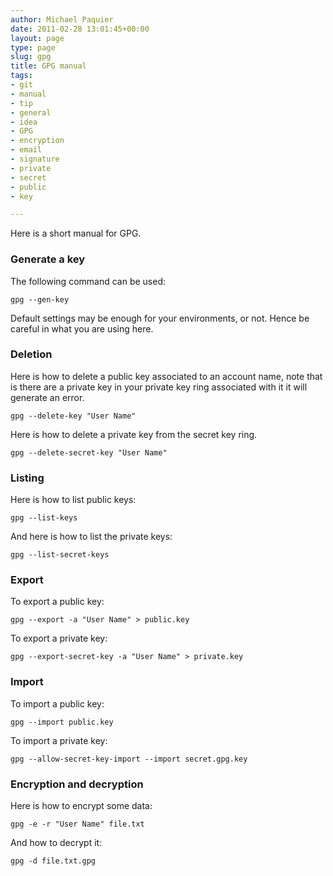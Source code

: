 ```yaml
---
author: Michael Paquier
date: 2011-02-28 13:01:45+00:00
layout: page
type: page
slug: gpg
title: GPG manual
tags:
- git
- manual
- tip
- general
- idea
- GPG
- encryption
- email
- signature
- private
- secret
- public
- key

---
```


Here is a short manual for GPG.

### Generate a key

The following command can be used:

    gpg --gen-key

Default settings may be enough for your environments, or not. Hence be
careful in what you are using here.

### Deletion

Here is how to delete a public key associated to an account name, note
that is there are a private key in your private key ring associated with
it it will generate an error.

    gpg --delete-key "User Name"

Here is how to delete a private key from the secret key ring.

    gpg --delete-secret-key "User Name"

### Listing

Here is how to list public keys:

    gpg --list-keys

And here is how to list the private keys:

    gpg --list-secret-keys

### Export

To export a public key:

    gpg --export -a "User Name" > public.key

To export a private key:

    gpg --export-secret-key -a "User Name" > private.key

### Import

To import a public key:

    gpg --import public.key

To import a private key:

    gpg --allow-secret-key-import --import secret.gpg.key

### Encryption and decryption

Here is how to encrypt some data:

    gpg -e -r "User Name" file.txt

And how to decrypt it:

    gpg -d file.txt.gpg
